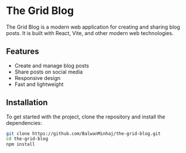 # The Grid Blog

The Grid Blog is a modern web application for creating and sharing blog posts. It is built with React, Vite, and other modern web technologies.

## Features

- Create and manage blog posts
- Share posts on social media
- Responsive design
- Fast and lightweight

## Installation

To get started with the project, clone the repository and install the dependencies:

```bash
git clone https://github.com/BalwanMinhaj/the-grid-blog.git
cd the-grid-blog
npm install
